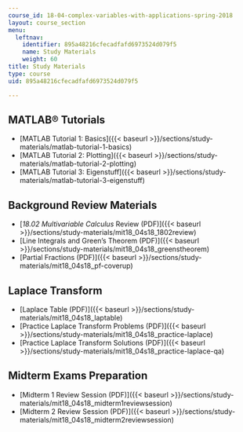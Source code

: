 ```yaml
---
course_id: 18-04-complex-variables-with-applications-spring-2018
layout: course_section
menu:
  leftnav:
    identifier: 895a48216cfecadfafd6973524d079f5
    name: Study Materials
    weight: 60
title: Study Materials
type: course
uid: 895a48216cfecadfafd6973524d079f5

---
```


MATLAB® Tutorials
-----------------

*   [MATLAB Tutorial 1: Basics]({{< baseurl >}}/sections/study-materials/matlab-tutorial-1-basics)
*   [MATLAB Tutorial 2: Plotting]({{< baseurl >}}/sections/study-materials/matlab-tutorial-2-plotting)
*   [MATLAB Tutorial 3: Eigenstuff]({{< baseurl >}}/sections/study-materials/matlab-tutorial-3-eigenstuff)

Background Review Materials
---------------------------

*   [_18.02 Multivariable Calculus_ Review (PDF)]({{< baseurl >}}/sections/study-materials/mit18_04s18_1802review)
*   [Line Integrals and Green’s Theorem (PDF)]({{< baseurl >}}/sections/study-materials/mit18_04s18_greenstheorem)
*   [Partial Fractions (PDF)]({{< baseurl >}}/sections/study-materials/mit18_04s18_pf-coverup)

Laplace Transform
-----------------

*   [Laplace Table (PDF)]({{< baseurl >}}/sections/study-materials/mit18_04s18_laptable)
*   [Practice Laplace Transform Problems (PDF)]({{< baseurl >}}/sections/study-materials/mit18_04s18_practice-laplace)
*   [Practice Laplace Transform Solutions (PDF)]({{< baseurl >}}/sections/study-materials/mit18_04s18_practice-laplace-qa)

Midterm Exams Preparation
-------------------------

*   [Midterm 1 Review Session (PDF)]({{< baseurl >}}/sections/study-materials/mit18_04s18_midterm1reviewsession)
*   [Midterm 2 Review Session (PDF)]({{< baseurl >}}/sections/study-materials/mit18_04s18_midterm2reviewsession)